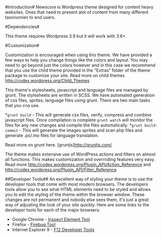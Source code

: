 #Introduction#
Newscore is Wordpress theme designed for content heavy websites. Ones that need to present alot of content from many different
taxonomies to end users.

#Dependencies#

This theme requires Wordpress 3.9 but it will work with 3.6+.

#Customization#

Customization is encouraged when using this theme. We have provided a few ways
to help you change things like the colors and layout. You may need to go beyond just the colors however and in this case
we recommend that you use the child theme provided in the "Extras" folder of the
theme package to customize your site. Read more on child themes <a href="http://codex.wordpress.org/Child_Themes">http://codex.wordpress.org/Child_Themes</a>

This theme's stylesheets, javascript and language files are managed by grunt. The stylesheets are written in SCSS. We have automated generation of
css files, sprites, language files using grunt. There are two main tasks that you cna use.

*<code>grunt build</code> - This will generate css files, verify, compress and combine javascript files. Once compilation is complete <code>grunt watch</code> will monitor the files for any new changes and compile the files automatically.
*<code>grunt build-commit</code> - This will generate the images sprites and scan php files and generate .po/.mo files for language translation.


Read more on grunt here. [gruntjs]<a href="http://gruntjs.com/">http://gruntjs.com/</a>

The theme makes extensive use of WordPress actions and filters on almost all
functions. This makes customization and overrriding features very easy. Read more <a href="http://codex.wordpress.org/Plugin_API/Action_Reference">http://codex.wordpress.org/Plugin_API/Action_Reference</a> and  <a href="http://codex.wordpress.org/Plugin_API/Filter_Reference">http://codex.wordpress.org/Plugin_API/Filter_Reference</a>

##Developer Tools##
An excellent way of styling your theme is to use the developer tools that come
with most modern browsers.
The developers tools allow you to see what HTML elements need to be styled and allows
you to edit the styling of the theme within the browser window.
These changes are not permanent and nobody else sees them, it's just a great way of
adjusting the look of your site quickly. Here are some links to the developer tools for each of the major browsers:

* Google Chrome - <a href="https://developers.google.com/chrome-developer-tools/docs/elements-styles">Inspect Element Tool</a>
* Firefox - <a href="http://www.tutorial9.net/tutorials/web-tutorials/quick-easy-css-development-with-firebug/">Firebug Tool</a>
* Internet Explorer 9 - <a href="http://msdn.microsoft.com/en-us/library/ie/gg589507(v=vs.85).aspx">F12 Developer Tools</a>

